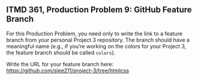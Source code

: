 ## ITMD 361, Production Problem 9: GitHub Feature Branch

For this Production Problem, you need only to write the link to a feature branch from your personal Project 3 repository. The branch should have a meaningful name (e.g., if you’re working on the colors for your Project 3, the feature branch should be called `colors`).

Write the URL for your feature branch here: https://github.com/slee211/project-3/tree/htmlcss
